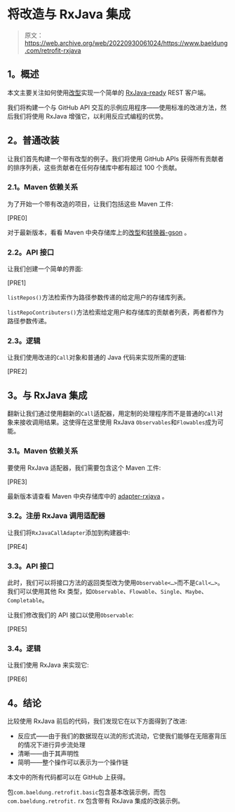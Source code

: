 # 将改造与 RxJava 集成

> 原文：<https://web.archive.org/web/20220930061024/https://www.baeldung.com/retrofit-rxjava>

## **1。概述**

本文主要关注如何使用[改型](https://web.archive.org/web/20220627093309/https://square.github.io/retrofit/)实现一个简单的 [RxJava-ready](https://web.archive.org/web/20220627093309/https://github.com/ReactiveX/RxJava) REST 客户端。

我们将构建一个与 GitHub API 交互的示例应用程序——使用标准的改进方法，然后我们将使用 RxJava 增强它，以利用反应式编程的优势。

## **2。普通改装**

让我们首先构建一个带有改型的例子。我们将使用 GitHub APIs 获得所有贡献者的排序列表，这些贡献者在任何存储库中都有超过 100 个贡献。

### **2.1。Maven 依赖关系**

为了开始一个带有改造的项目，让我们包括这些 Maven 工件:

[PRE0]

对于最新版本，看看 Maven 中央存储库上的[改型](https://web.archive.org/web/20220627093309/https://search.maven.org/classic/#search%7Cgav%7C1%7Cg%3A%22com.squareup.retrofit2%22%20AND%20a%3A%22retrofit%22)和[转换器-gson](https://web.archive.org/web/20220627093309/https://search.maven.org/classic/#search%7Cgav%7C1%7Cg%3A%22com.squareup.retrofit2%22%20AND%20a%3A%22converter-gson%22) 。

### **2.2。API 接口**

让我们创建一个简单的界面:

[PRE1]

`listRepos()`方法检索作为路径参数传递的给定用户的存储库列表。

`listRepoContributers()`方法检索给定用户和存储库的贡献者列表，两者都作为路径参数传递。

### **2.3。逻辑**

让我们使用改进的`Call`对象和普通的 Java 代码来实现所需的逻辑:

[PRE2]

## **3。与 RxJava 集成**

翻新让我们通过使用翻新的`Call`适配器，用定制的处理程序而不是普通的`Call`对象来接收调用结果。这使得在这里使用 RxJava `Observables`和`Flowables`成为可能。

### **3.1。Maven 依赖关系**

要使用 RxJava 适配器，我们需要包含这个 Maven 工件:

[PRE3]

最新版本请查看 Maven 中央存储库中的 [adapter-rxjava](https://web.archive.org/web/20220627093309/https://search.maven.org/classic/#search%7Cgav%7C1%7Cg%3A%22com.squareup.retrofit2%22%20AND%20a%3A%22adapter-rxjava%22) 。

### **3.2。注册 RxJava 调用适配器**

让我们将`RxJavaCallAdapter`添加到构建器中:

[PRE4]

### **3.3。API 接口**

此时，我们可以将接口方法的返回类型改为使用`Observable<…>`而不是`Call<…>`。我们可以使用其他 Rx 类型，如`Observable`、`Flowable`、`Single`、`Maybe`、`Completable`。

让我们修改我们的 API 接口以使用`Observable`:

[PRE5]

### **3.4。逻辑**

让我们使用 RxJava 来实现它:

[PRE6]

## **4。结论**

比较使用 RxJava 前后的代码，我们发现它在以下方面得到了改进:

*   反应式——由于我们的数据现在以流的形式流动，它使我们能够在无阻塞背压的情况下进行异步流处理
*   清晰——由于其声明性
*   简明——整个操作可以表示为一个操作链

本文中的所有代码都可以在 GitHub 上获得。

包`com.baeldung.retrofit.basic`包含基本改装示例，而包`com.baeldung.retrofit.` rx 包含带有 RxJava 集成的改装示例。